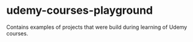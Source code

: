 # udemy-courses-playground

Contains examples of projects that were build during learning of Udemy courses.
